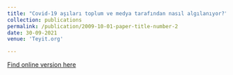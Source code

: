 ```yaml
---
title: "Covid-19 aşıları toplum ve medya tarafından nasıl algılanıyor?"
collection: publications
permalink: /publication/2009-10-01-paper-title-number-2
date: 30-09-2021
venue: 'Teyit.org'

---
```


[Find online version here](https://teyit.org/teyitpedia-turkiyede-covid-19-asilari-toplum-tarafindan-nasil-algilaniyor)



